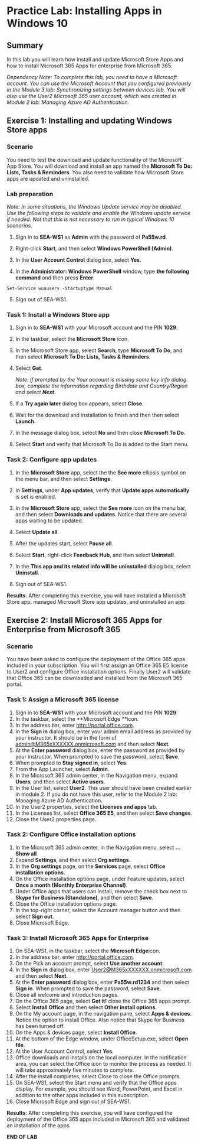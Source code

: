 # Practice Lab: Installing Apps in Windows 10


## Summary

In this lab you will learn how install and update Microsoft Store Apps and how to install Microsoft 365 Apps for enterprise from Microsoft 365.

_Dependency Note: To complete this lab, you need to have a Microsoft account. You can use the Microsoft Account that you configured previously in the Module 3 lab: Synchronizing settings between devices lab. You will also use the User2 Microsoft 365 user account, which was created in Module 2 lab: Managing Azure AD Authentication._

## Exercise 1: Installing and updating Windows Store apps

### Scenario

You need to test the download and update functionality of the Microsoft App Store. You will download and install an app named the **Microsoft To Do: Lists, Tasks & Reminders**. You also need to validate how Microsoft Store apps are updated and uninstalled.

### Lab preparation

*Note: In some situations, the Windows Update service may be disabled. Use the following steps to validate and enable the Windows update service if needed. Not that this is not necessary to run in typical Windows 10 scenarios.*

1.  Sign in to **SEA-WS1** as **Admin** with the password of **Pa55w.rd**.
    
2.  Right-click **Start**, and then select **Windows PowerShell (Admin)**.

3.  In the **User Account Control** dialog box, select **Yes**.

4.  In the **Administrator: Windows PowerShell** window, type **the following
    command** and then press **Enter**.

```
Set-Service wuauserv -Startuptype Manual
```

5.  Sign out of SEA-WS1.

### Task 1: Install a Windows Store app

1. Sign in to **SEA-WS1** with your Microsoft account and the PIN **1029**.

2. In the taskbar, select the **Microsoft Store** icon.

3. In the Microsoft Store app, select **Search**, type **Microsoft To Do**, and then select **Microsoft To Do: Lists, Tasks & Reminders**.

4. Select **Get**.  

   *Note: If prompted by the Your account is missing some key info dialog box, complete the information regarding Birthdate and Country/Region and select **Next**.*

5. If a **Try again later** dialog box appears, select **Close**.

6. Wait for the download and installation to finish and then then select **Launch**.

7. In the message dialog box, select **No** and then close **Microsoft To Do**.

8. Select **Start** and verify that Microsoft To Do is added to the Start menu.

### Task 2: Configure app updates

1.  In the **Microsoft Store** app, select the the **See more** ellipsis symbol on the menu bar, and then select **Settings**.
2.  In **Settings**, under **App updates**, verify that **Update apps automatically** is set is enabled.
3.  In the **Microsoft Store** app, select the **See more** icon on the menu bar, and then select **Downloads and updates**. Notice that there are several apps waiting to be updated.
4.  Select **Update all**.

5.  After the updates start, select **Pause all**.

6.  Select **Start**, right-click **Feedback Hub**, and then select **Uninstall**.
    
7.  In the **This app and its related info will be uninstalled** dialog box, select **Uninstall**.
    
8.  Sign out of SEA-WS1.

**Results**: After completing this exercise, you will have installed a Microsoft Store app, managed Microsoft Store app updates, and uninstalled an app.

## Exercise 2: Install Microsoft 365 Apps for Enterprise from Microsoft 365

### Scenario

You have been asked to configure the deployment of the Office 365 apps included in your subscription. You will first assign an Office 365 E5 license to User2 and configure Office installation options. Finally User2 will validate that Office 365 can be downloaded and installed from the Microsoft 365 portal.

### Task 1: Assign a Microsoft 365 license

1. Sign in to **SEA-WS1** with your Microsoft account and the PIN **1029**.
2. In the taskbar, select the **Microsoft Edge **icon.
3. In the address bar, enter http://portal.office.com.
4. In the **Sign in** dialog box, enter your admin email address as provided by your instructor. It should be in the form of admin@M365xXXXXXX.onmicrosoft.com and then select **Next**.
5. At the **Enter password** dialog box, enter the password as provided by your instructor. When prompted to save the password, select **Save**. 
6. When prompted to **Stay signed in**, select **Yes**.
7. From the App Launcher, select **Admin**.
8. In the Microsoft 365 admin center, in the Navigation menu, expand **Users**, and then select **Active users**.
9. In the User list, select **User2**. This user should have been created earlier in module 2. If you do not have this user, refer to the Module 2 lab: Managing Azure AD Authentication.
10. In the User2 properties, select the **Licenses and apps** tab.
11. In the Licenses list, select **Office 365 E5**, and then select **Save changes**.
12. Close the User2 properties page.

### Task 2: Configure Office installation options

1. In the Microsoft 365 admin center, in the Navigation menu, select **... Show all**
2. Expand **Settings**, and then select **Org settings**.
3. In the **Org settings** page, on the **Services** page, select **Office installation options**.
4. On the Office installation options page, under Feature updates, select **Once a month (Monthly Enterprise Channel)**.
5. Under Office apps that users can install, remove the check box next to **Skype for Business (Standalone)**, and then select **Save**.
6. Close the Office installation options page.
7. In the top-right corner, select the Account manager button and then select **Sign out**.
8. Close Microsoft Edge.

### Task 3: Install Microsoft 365 Apps for Enterprise

1. On SEA-WS1, in the taskbar, select the **Microsoft Edge**icon.
2. In the address bar, enter http://portal.office.com.
3. On the Pick an account prompt, select **Use another account**.
4. In the **Sign in** dialog box, enter User2@M365xXXXXXX.onmicrosoft.com and then select **Next**.
5. At the **Enter password** dialog box, enter **Pa55w.rd1234** and then select **Sign in**. When prompted to save the password, select **Save**. 
6. Close all welcome and introduction pages.
7. On the Office 365 page, select **Got it!** close the Office 365 apps prompt.
8. Select **Install Office** and then select **Other install options**.
9. On the My account page, in the navigation pane, select **Apps & devices**. Notice the option to install Office. Also notice that Skype for Business has been turned off.
10. On the Apps & devices page, select **Install Office**.
11. At the bottom of the Edge window, under OfficeSetup.exe, select **Open file**.
12. At the User Account Control, select **Yes**.
13. Office downloads and installs on the local computer. In the notification area, you can select the Office icon to monitor the process as needed. It will take approximately five minutes to complete.
14. After the install completes, select Close to close the Office prompts.
15. On SEA-WS1, select the Start menu and verify that the Office apps display. For example, you should see Word, PowerPoint, and Excel in addition to the other apps included in this subscription.
16. Close Microsoft Edge and sign out of SEA-WS1.

**Results**: After completing this exercise, you will have configured the deployment of the Office 365 apps included in Microsoft 365 and validated an installation of the apps. 

**END OF LAB**
